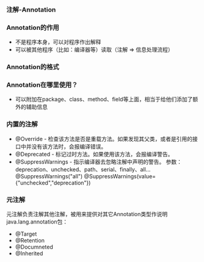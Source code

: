 ### 注解-Annotation
### Annotation的作用
- 不是程序本身，可以对程序作出解释
- 可以被其他程序（比如：编译器等）读取（注解 => 信息处理流程）
### Annotation的格式
### Annotation在哪里使用？
- 可以附加在package、class、method、field等上面，相当于给他们添加了额外的辅助信息
 
### 内置的注解
- @Override - 检查该方法是否是重载方法。如果发现其父类，或者是引用的接口中并没有该方法时，会报编译错误。
- @Deprecated - 标记过时方法。如果使用该方法，会报编译警告。
- @SuppressWarnings - 指示编译器去忽略注解中声明的警告。
  参数：deprecation、unchecked、path、serial、finally、all...
  @SuppressWarnings("all")
  @SuppressWarnings(value={"unchecked","deprecation"})

### 元注解
元注解负责注解其他注解，被用来提供对其它Annotation类型作说明
java.lang.annotation包：
- @Target
- @Retention
- @Documneted
- @Inherited

### 

